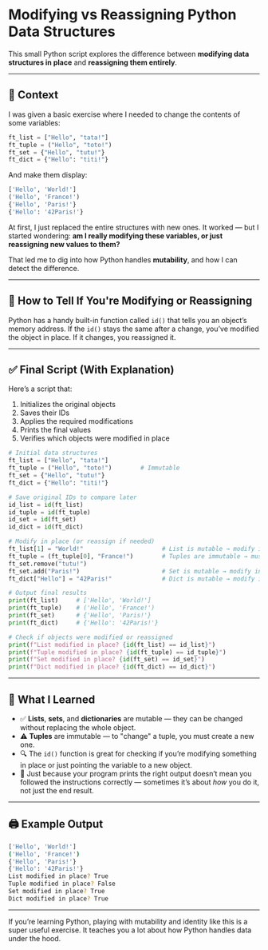 # Modifying vs Reassigning Python Data Structures

This small Python script explores the difference between **modifying data structures in place** and **reassigning them entirely**.

---

## 💭 Context

I was given a basic exercise where I needed to change the contents of some variables:

```python
ft_list = ["Hello", "tata!"]
ft_tuple = ("Hello", "toto!")
ft_set = {"Hello", "tutu!"}
ft_dict = {"Hello": "titi!"}
```

And make them display:

```python
['Hello', 'World!']
('Hello', 'France!')
{'Hello', 'Paris!'}
{'Hello': '42Paris!'}
```

At first, I just replaced the entire structures with new ones. It worked — but I started wondering: **am I really modifying these variables, or just reassigning new values to them?**

That led me to dig into how Python handles **mutability**, and how I can detect the difference.

---

## 🧪 How to Tell If You're Modifying or Reassigning

Python has a handy built-in function called `id()` that tells you an object’s memory address. If the `id()` stays the same after a change, you’ve modified the object in place. If it changes, you reassigned it.

---

## ✅ Final Script (With Explanation)

Here’s a script that:

1. Initializes the original objects
2. Saves their IDs
3. Applies the required modifications
4. Prints the final values
5. Verifies which objects were modified in place

```python
# Initial data structures
ft_list = ["Hello", "tata!"]
ft_tuple = ("Hello", "toto!")        # Immutable
ft_set = {"Hello", "tutu!"}
ft_dict = {"Hello": "titi!"}

# Save original IDs to compare later
id_list = id(ft_list)
id_tuple = id(ft_tuple)
id_set = id(ft_set)
id_dict = id(ft_dict)

# Modify in place (or reassign if needed)
ft_list[1] = "World!"                      # List is mutable → modify in place
ft_tuple = (ft_tuple[0], "France!")        # Tuples are immutable → must reassign
ft_set.remove("tutu!")                     
ft_set.add("Paris!")                       # Set is mutable → modify in place
ft_dict["Hello"] = "42Paris!"              # Dict is mutable → modify in place

# Output final results
print(ft_list)     # ['Hello', 'World!']
print(ft_tuple)    # ('Hello', 'France!')
print(ft_set)      # {'Hello', 'Paris!'}
print(ft_dict)     # {'Hello': '42Paris!'}

# Check if objects were modified or reassigned
print(f"List modified in place? {id(ft_list) == id_list}")
print(f"Tuple modified in place? {id(ft_tuple) == id_tuple}")
print(f"Set modified in place? {id(ft_set) == id_set}")
print(f"Dict modified in place? {id(ft_dict) == id_dict}")
```

---

## 🧠 What I Learned

- ✅ **Lists**, **sets**, and **dictionaries** are mutable — they can be changed without replacing the whole object.
- ⚠️ **Tuples** are immutable — to "change" a tuple, you must create a new one.
- 🔍 The `id()` function is great for checking if you’re modifying something in place or just pointing the variable to a new object.
- 📌 Just because your program prints the right output doesn’t mean you followed the instructions correctly — sometimes it’s about *how* you do it, not just the end result.

---

## 🖨️ Example Output

```bash
['Hello', 'World!']
('Hello', 'France!')
{'Hello', 'Paris!'}
{'Hello': '42Paris!'}
List modified in place? True
Tuple modified in place? False
Set modified in place? True
Dict modified in place? True
```

---

If you’re learning Python, playing with mutability and identity like this is a super useful exercise. It teaches you a lot about how Python handles data under the hood.
